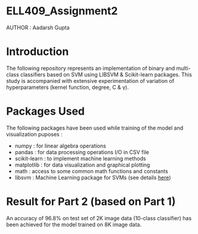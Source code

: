 # ELL409_Assignment2

AUTHOR : Aadarsh Gupta

# Introduction

The following repository represents an implementation of binary and multi-class classifiers based on SVM using LIBSVM & Scikit-learn packages. This study is accompanied with extensive experimentation of variation of hyperparameters (kernel function, degree, C & γ).

# Packages Used

The following packages have been used while training of the model and visualization puposes :
- numpy : for linear algebra operations
- pandas : for data processing operations I/O in CSV file
- scikit-learn : to implement machine learning methods
- matplotlib : for data visualization and graphical plotting
- math : access to some common math functions and constants
- libsvm : Machine Learning package for SVMs (see details [here](http://www.csie.ntu.edu.tw/~cjlin/libsvm/))

# Result for Part 2 (based on Part 1)
An accuracy of 96.8% on test set of 2K image data (10-class classifier) has been achieved for the model trained on 8K image data.

